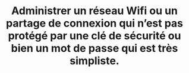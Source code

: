 ---
category: category-vPOHpPFF_kFw2S80Eawqn
goodPractices:
- good-practice-A6hmiM-uR_gTzr7aPuTge
risks:
- S’exposer à des connexions non désirées par des utilisateurs non autorisés qui peuvent
  réaliser des actions malveillantes. Risquer d’être considéré comme fournisseur d’accès
  à une personne malveillante ayant commis des exactions depuis son point d’accès
  Wifi (téléchargement de contenu illégal
- de contenu piraté
- pédopornographique
- etc.).
title: 'Administrer un réseau Wifi ou un partage de connexion qui n’est pas protégé
  par une clé de sécurité ou bien un mot de passe qui est très simpliste. '
uuid: vulnerability-O6h63KPk81DsZ8-ZOlQvM
visibleInCms: true
---